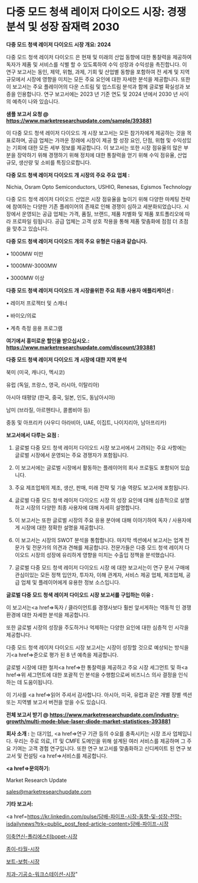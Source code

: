 # 다중 모드 청색 레이저 다이오드 시장: 경쟁 분석 및 성장 잠재력 2030

<strong>다중 모드 청색 레이저 다이오드 시장 개요: 2024</strong>

다중 모드 청색 레이저 다이오드 은 현재 및 미래의 산업 동향에 대한 통찰력을 제공하여 독자가 제품 및 서비스를 식별 할 수 있도록하여 수익 성장과 수익성을 촉진합니다. 이 연구 보고서는 동인, 제약, 위협, 과제, 기회 및 산업별 동향을 포함하여 전 세계 및 지역 규모에서 시장에 영향을 미치는 모든 주요 요인에 대한 자세한 분석을 제공합니다. 또한이 보고서는 주요 플레이어의 다운 스트림 및 업스트림 분석과 함께 글로벌 확실성과 보증을 인용합니다. 연구 보고서에는 2023 년 기준 연도 및 2024 년에서 2030 년 사이의 예측이 나와 있습니다.



<strong>샘플 보고서 요청 @ <a href=https://www.marketresearchupdate.com/sample/393881>https://www.marketresearchupdate.com/sample/393881</a></strong>

이 다중 모드 청색 레이저 다이오드 개 시장 보고서는 모든 참가자에게 제공하는 것을 목표로하며, 공급 업체는 가까운 장래에 시장이 제공 할 성장 요인, 단점, 위협 및 수익성있는 기회에 대한 모든 세부 정보를 제공합니다. 이 보고서는 또한 시장 점유율의 많은 부분을 장악하기 위해 경쟁하기 위해 정치에 대한 통찰력을 얻기 위해 수익 점유율, 산업 규모, 생산량 및 소비를 특징으로합니다.



<strong>다중 모드 청색 레이저 다이오드 개 시장의 주요 주요 업체 :</strong>

Nichia, Osram Opto Semiconductors, USHIO, Renesas, Egismos Technology

다중 모드 청색 레이저 다이오드 산업은 시장 점유율을 높이기 위해 다양한 마케팅 전략에 참여하는 다양한 기존 플레이어의 존재로 인해 경쟁이 심하고 세분화되었습니다. 시장에서 운영되는 공급 업체는 가격, 품질, 브랜드, 제품 차별화 및 제품 포트폴리오에 따라 프로파일 링됩니다. 공급 업체는 고객 상호 작용을 통해 제품 맞춤화에 점점 더 초점을 맞추고 있습니다.



<strong>다중 모드 청색 레이저 다이오드 개의 주요 유형은 다음과 같습니다.</strong>

• 1000MW 미만

• 1000MW-3000MW

• 3000MW 이상



<strong>다중 모드 청색 레이저 다이오드 개 시장을위한 주요 최종 사용자 애플리케이션 :</strong>

• 레이저 프로젝터 및 스캐너

• 바이오/의료

• 계측 측정 응용 프로그램



<strong>여기에서 흥미로운 할인을 받으십시오.: <a href=https://www.marketresearchupdate.com/discount/393881>https://www.marketresearchupdate.com/discount/393881</a></strong>



<strong>다중 모드 청색 레이저 다이오드 개 시장에 대한 지역 분석</strong>

북미 (미국, 캐나다, 멕시코)

유럽 (독일, 프랑스, 영국, 러시아, 이탈리아)

아시아 태평양 (한국, 중국, 일본, 인도, 동남아시아)

남미 (브라질, 아르헨티나, 콜롬비아 등)

중동 및 아프리카 (사우디 아라비아, UAE, 이집트, 나이지리아, 남아프리카)



<strong>보고서에서 다루는 요점 :</strong>

1. 글로벌 다중 모드 청색 레이저 다이오드 시장 보고서에서 고려되는 주요 사항에는 글로벌 시장에서 운영되는 주요 경쟁자가 포함됩니다.

2. 이 보고서에는 글로벌 시장에서 활동하는 플레이어의 회사 프로필도 포함되어 있습니다.

3. 주요 제조업체의 제조, 생산, 판매, 미래 전략 및 기술 역량도 보고서에 포함됩니다.

4. 글로벌 다중 모드 청색 레이저 다이오드 시장 의 성장 요인에 대해 심층적으로 설명하고 시장의 다양한 최종 사용자에 대해 자세히 설명합니다.

5. 이 보고서는 또한 글로벌 시장의 주요 응용 분야에 대해 이야기하여 독자 / 사용자에게 시장에 대한 정확한 설명을 제공합니다.

6. 이 보고서는 시장의 SWOT 분석을 통합합니다. 마지막 섹션에서 보고서는 업계 전문가 및 전문가의 의견과 견해를 제공합니다. 전문가들은 다중 모드 청색 레이저 다이오드 시장의 성장에 유리하게 영향을 미치는 수출입 정책을 분석했습니다.

7. 글로벌 다중 모드 청색 레이저 다이오드 시장 에 대한 보고서는이 연구 문서 구매에 관심이있는 모든 정책 입안자, 투자자, 이해 관계자, 서비스 제공 업체, 제조업체, 공급 업체 및 플레이어에게 유용한 정보 소스입니다.



<strong>글로벌 다중 모드 청색 레이저 다이오드 시장 보고서를 구입하는 이유 :</strong>

이 보고서는<a href=>독자 / 클</a>라이언트를 경쟁사보다 훨씬 앞서게하는 역동적 인 경쟁 환경에 대한 자세한 분석을 제공합니다.

또한 글로벌 시장의 성장을 주도하거나 억제하는 다양한 요인에 대한 심층적 인 시각을 제공합니다.

다중 모드 청색 레이저 다이오드 시장 보고서는 시장이 성장할 것으로 예상되는 방식을 기<a href=>준으로</a> 평가 된 8 년 예측을 제공합니다.

글로벌 시장에 대한 철저<a href=>한 통찰력</a>을 제공하고 주요 시장 세그먼트 및 하<a href=>위 세그</a>먼트에 대한 포괄적 인 분석을 수행함으로써 비즈니스 의사 결정을 인식하는 데 도움이됩니다.

이 기사를 <a href=>읽어 주</a>셔서 감사합니다. 아시아, 미국, 유럽과 같은 개별 장별 섹션 또는 지역별 보고서 버전을 얻을 수도 있습니다.



<strong>전체 보고서 받기 @ <a href=https://www.marketresearchupdate.com/industry-growth/multi-mode-blue-laser-diode-market-statistices-393881>https://www.marketresearchupdate.com/industry-growth/multi-mode-blue-laser-diode-market-statistices-393881</a></strong>



<strong>회사 소개 :</strong>
는 대기업, <a href=>연구 기</a>관 등의 수요를 충족시키는 시장 조사 업체입니다. 우리는 주로 의료, IT 및 CMFE 도메인을 위해 설계된 여러 서비스를 제공하며 그 주요 기여는 고객 경험 연구입니다. 또한 연구 보고서를 맞춤화하고 신디케이트 된 연구 보고서 및 컨설팅 <a href=>서비</a>스를 제공합니다.



<strong><a href=>문의하기:</a></strong>

Market Research Update

sales@marketresearchupdate.com



<strong>기타 보고서:</strong>

<a href=https://kr.linkedin.com/pulse/담배-파이프-시장-동향-및-성장-전망-isdailynews?trk=public_post_feed-article-content>담배-파이프-시장</a>

<a href=https://www.linkedin.com/pulse/이축연신-폴리에스터bopet-시장-경쟁-분석-및-성장-잠재력-2029-mduvf/>이축연신-폴리에스터bopet-시장</a>

<a href=https://www.linkedin.com/pulse/종이-타월-시장-경쟁-분석-및-성장-잠재력-2029-survey-savvy-insights-360-analysis-q8ejf/>종이-타월-시장</a>

<a href=https://www.linkedin.com/pulse/보트-보험-시장-진입-전략-및-위험-평가2029년-trendsetters-talk-360-analysis-4us3f/>보트-보험-시장</a>

<a href=https://www.linkedin.com/pulse/치과-기공소-워크스테이션-시장-경쟁-분석-및-성장-잠재력-2030-id1rc/>치과-기공소-워크스테이션-시장</a>"
